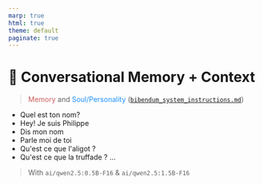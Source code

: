```yaml
---
marp: true
html: true
theme: default
paginate: true
---
```

<style>
.dodgerblue {
  color: dodgerblue;
}
.indianred {
  color: indianred;
}
</style>
# 🤖 Conversational Memory + Context
> <span class="indianred">Memory</span> and <span class="dodgerblue">Soul/Personality</span> ([`bibendum_system_instructions.md`](/105-bot-context-instructions/bibendum_system_instructions.md))

- Quel est ton nom?
- Hey! Je suis Philippe
- Dis mon nom
- Parle moi de toi
- Qu'est ce que l'aligot ?
- Qu'est ce que la truffade ?
...

> With `ai/qwen2.5:0.5B-F16` & `ai/qwen2.5:1.5B-F16`